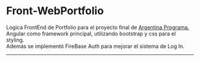 # Front-WebPortfolio

Logica FrontEnd de Portfolio para el proyecto final de <a href="https://www.argentina.gob.ar/produccion/argentina-programa/segunda-etapa">Argentina Programa.</a>  
Angular como framework principal, utilizando bootstrap y css para el styling.  
Además se implementó FireBase Auth para mejorar el sistema de Log In.

***

